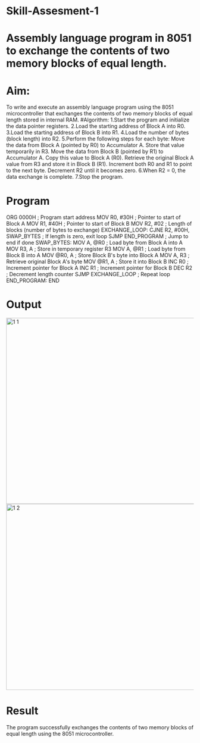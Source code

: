 # Skill-Assesment-1
# Assembly language program in 8051 to exchange the contents of two memory blocks of equal length.
# Aim:
To write and execute an assembly language program using the 8051 microcontroller that exchanges the contents of two memory blocks of equal length stored in internal RAM.
#Algorithm:
1.Start the program and initialize the data pointer registers.
2.Load the starting address of Block A into R0.
3.Load the starting address of Block B into R1.
4.Load the number of bytes (block length) into R2.
5.Perform the following steps for each byte:
  Move the data from Block A (pointed by R0) to Accumulator A.
  Store that value temporarily in R3.
  Move the data from Block B (pointed by R1) to Accumulator A.
  Copy this value to Block A (R0).
  Retrieve the original Block A value from R3 and store it in Block B (R1).
  Increment both R0 and R1 to point to the next byte.
  Decrement R2 until it becomes zero.
6.When R2 = 0, the data exchange is complete.
7.Stop the program.
# Program
ORG 0000H                      ; Program start address
    MOV R0, #30H               ; Pointer to start of Block A
    MOV R1, #40H               ; Pointer to start of Block B
    MOV R2, #02                ; Length of blocks (number of bytes to exchange)
EXCHANGE_LOOP:
    CJNE R2, #00H, SWAP_BYTES  ; If length is zero, exit loop
    SJMP END_PROGRAM           ; Jump to end if done
SWAP_BYTES:
    MOV A, @R0                 ; Load byte from Block A into A
    MOV R3, A                  ; Store in temporary register R3
    MOV A, @R1                 ; Load byte from Block B into A
    MOV @R0, A                 ; Store Block B's byte into Block A
    MOV A, R3                  ; Retrieve original Block A's byte
    MOV @R1, A                 ; Store it into Block B
    INC R0                     ; Increment pointer for Block A
    INC R1                     ; Increment pointer for Block B
    DEC R2                     ; Decrement length counter
    SJMP EXCHANGE_LOOP         ; Repeat loop
END_PROGRAM:
END
# Output

<img width="900" height="500" alt="1 1" src="https://github.com/user-attachments/assets/6c77fbf8-9b22-489a-9a63-cbe5f81e9a67" />
<img width<img width="900" height="500" alt="1 2" src="https://github.com/user-attachments/assets/c3ade911-bcb8-436f-8462-4b461bfd0201" />

# Result
The program successfully exchanges the contents of two memory blocks of equal length using the 8051 microcontroller.
